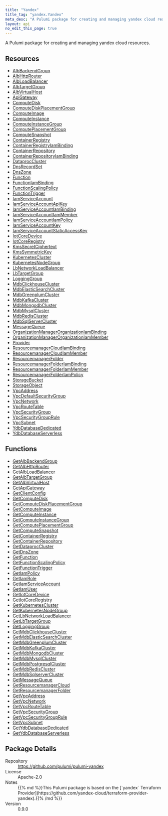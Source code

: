 ```yaml
---
title: "Yandex"
title_tag: "yandex.Yandex"
meta_desc: "A Pulumi package for creating and managing yandex cloud resources."
layout: api
no_edit_this_page: true
---
```


<!-- WARNING: this file was generated by Pulumi Docs Generator. -->
<!-- Do not edit by hand unless you're certain you know what you are doing! -->

A Pulumi package for creating and managing yandex cloud resources.

<h2 id="resources">Resources</h2>
<ul class="api">
    <li><a href="albbackendgroup" title="AlbBackendGroup"><span class="api-symbol api-symbol--resource"></span>AlbBackendGroup</a></li>
    <li><a href="albhttprouter" title="AlbHttpRouter"><span class="api-symbol api-symbol--resource"></span>AlbHttpRouter</a></li>
    <li><a href="albloadbalancer" title="AlbLoadBalancer"><span class="api-symbol api-symbol--resource"></span>AlbLoadBalancer</a></li>
    <li><a href="albtargetgroup" title="AlbTargetGroup"><span class="api-symbol api-symbol--resource"></span>AlbTargetGroup</a></li>
    <li><a href="albvirtualhost" title="AlbVirtualHost"><span class="api-symbol api-symbol--resource"></span>AlbVirtualHost</a></li>
    <li><a href="apigateway" title="ApiGateway"><span class="api-symbol api-symbol--resource"></span>ApiGateway</a></li>
    <li><a href="computedisk" title="ComputeDisk"><span class="api-symbol api-symbol--resource"></span>ComputeDisk</a></li>
    <li><a href="computediskplacementgroup" title="ComputeDiskPlacementGroup"><span class="api-symbol api-symbol--resource"></span>ComputeDiskPlacementGroup</a></li>
    <li><a href="computeimage" title="ComputeImage"><span class="api-symbol api-symbol--resource"></span>ComputeImage</a></li>
    <li><a href="computeinstance" title="ComputeInstance"><span class="api-symbol api-symbol--resource"></span>ComputeInstance</a></li>
    <li><a href="computeinstancegroup" title="ComputeInstanceGroup"><span class="api-symbol api-symbol--resource"></span>ComputeInstanceGroup</a></li>
    <li><a href="computeplacementgroup" title="ComputePlacementGroup"><span class="api-symbol api-symbol--resource"></span>ComputePlacementGroup</a></li>
    <li><a href="computesnapshot" title="ComputeSnapshot"><span class="api-symbol api-symbol--resource"></span>ComputeSnapshot</a></li>
    <li><a href="containerregistry" title="ContainerRegistry"><span class="api-symbol api-symbol--resource"></span>ContainerRegistry</a></li>
    <li><a href="containerregistryiambinding" title="ContainerRegistryIamBinding"><span class="api-symbol api-symbol--resource"></span>ContainerRegistryIamBinding</a></li>
    <li><a href="containerrepository" title="ContainerRepository"><span class="api-symbol api-symbol--resource"></span>ContainerRepository</a></li>
    <li><a href="containerrepositoryiambinding" title="ContainerRepositoryIamBinding"><span class="api-symbol api-symbol--resource"></span>ContainerRepositoryIamBinding</a></li>
    <li><a href="dataproccluster" title="DataprocCluster"><span class="api-symbol api-symbol--resource"></span>DataprocCluster</a></li>
    <li><a href="dnsrecordset" title="DnsRecordSet"><span class="api-symbol api-symbol--resource"></span>DnsRecordSet</a></li>
    <li><a href="dnszone" title="DnsZone"><span class="api-symbol api-symbol--resource"></span>DnsZone</a></li>
    <li><a href="function" title="Function"><span class="api-symbol api-symbol--resource"></span>Function</a></li>
    <li><a href="functioniambinding" title="FunctionIamBinding"><span class="api-symbol api-symbol--resource"></span>FunctionIamBinding</a></li>
    <li><a href="functionscalingpolicy" title="FunctionScalingPolicy"><span class="api-symbol api-symbol--resource"></span>FunctionScalingPolicy</a></li>
    <li><a href="functiontrigger" title="FunctionTrigger"><span class="api-symbol api-symbol--resource"></span>FunctionTrigger</a></li>
    <li><a href="iamserviceaccount" title="IamServiceAccount"><span class="api-symbol api-symbol--resource"></span>IamServiceAccount</a></li>
    <li><a href="iamserviceaccountapikey" title="IamServiceAccountApiKey"><span class="api-symbol api-symbol--resource"></span>IamServiceAccountApiKey</a></li>
    <li><a href="iamserviceaccountiambinding" title="IamServiceAccountIamBinding"><span class="api-symbol api-symbol--resource"></span>IamServiceAccountIamBinding</a></li>
    <li><a href="iamserviceaccountiammember" title="IamServiceAccountIamMember"><span class="api-symbol api-symbol--resource"></span>IamServiceAccountIamMember</a></li>
    <li><a href="iamserviceaccountiampolicy" title="IamServiceAccountIamPolicy"><span class="api-symbol api-symbol--resource"></span>IamServiceAccountIamPolicy</a></li>
    <li><a href="iamserviceaccountkey" title="IamServiceAccountKey"><span class="api-symbol api-symbol--resource"></span>IamServiceAccountKey</a></li>
    <li><a href="iamserviceaccountstaticaccesskey" title="IamServiceAccountStaticAccessKey"><span class="api-symbol api-symbol--resource"></span>IamServiceAccountStaticAccessKey</a></li>
    <li><a href="iotcoredevice" title="IotCoreDevice"><span class="api-symbol api-symbol--resource"></span>IotCoreDevice</a></li>
    <li><a href="iotcoreregistry" title="IotCoreRegistry"><span class="api-symbol api-symbol--resource"></span>IotCoreRegistry</a></li>
    <li><a href="kmssecretciphertext" title="KmsSecretCiphertext"><span class="api-symbol api-symbol--resource"></span>KmsSecretCiphertext</a></li>
    <li><a href="kmssymmetrickey" title="KmsSymmetricKey"><span class="api-symbol api-symbol--resource"></span>KmsSymmetricKey</a></li>
    <li><a href="kubernetescluster" title="KubernetesCluster"><span class="api-symbol api-symbol--resource"></span>KubernetesCluster</a></li>
    <li><a href="kubernetesnodegroup" title="KubernetesNodeGroup"><span class="api-symbol api-symbol--resource"></span>KubernetesNodeGroup</a></li>
    <li><a href="lbnetworkloadbalancer" title="LbNetworkLoadBalancer"><span class="api-symbol api-symbol--resource"></span>LbNetworkLoadBalancer</a></li>
    <li><a href="lbtargetgroup" title="LbTargetGroup"><span class="api-symbol api-symbol--resource"></span>LbTargetGroup</a></li>
    <li><a href="logginggroup" title="LoggingGroup"><span class="api-symbol api-symbol--resource"></span>LoggingGroup</a></li>
    <li><a href="mdbclickhousecluster" title="MdbClickhouseCluster"><span class="api-symbol api-symbol--resource"></span>MdbClickhouseCluster</a></li>
    <li><a href="mdbelasticsearchcluster" title="MdbElasticSearchCluster"><span class="api-symbol api-symbol--resource"></span>MdbElasticSearchCluster</a></li>
    <li><a href="mdbgreenplumcluster" title="MdbGreenplumCluster"><span class="api-symbol api-symbol--resource"></span>MdbGreenplumCluster</a></li>
    <li><a href="mdbkafkacluster" title="MdbKafkaCluster"><span class="api-symbol api-symbol--resource"></span>MdbKafkaCluster</a></li>
    <li><a href="mdbmongodbcluster" title="MdbMongodbCluster"><span class="api-symbol api-symbol--resource"></span>MdbMongodbCluster</a></li>
    <li><a href="mdbmysqlcluster" title="MdbMysqlCluster"><span class="api-symbol api-symbol--resource"></span>MdbMysqlCluster</a></li>
    <li><a href="mdbrediscluster" title="MdbRedisCluster"><span class="api-symbol api-symbol--resource"></span>MdbRedisCluster</a></li>
    <li><a href="mdbsqlservercluster" title="MdbSqlServerCluster"><span class="api-symbol api-symbol--resource"></span>MdbSqlServerCluster</a></li>
    <li><a href="messagequeue" title="MessageQueue"><span class="api-symbol api-symbol--resource"></span>MessageQueue</a></li>
    <li><a href="organizationmanagerorganizationiambinding" title="OrganizationManagerOrganizationIamBinding"><span class="api-symbol api-symbol--resource"></span>OrganizationManagerOrganizationIamBinding</a></li>
    <li><a href="organizationmanagerorganizationiammember" title="OrganizationManagerOrganizationIamMember"><span class="api-symbol api-symbol--resource"></span>OrganizationManagerOrganizationIamMember</a></li>
    <li><a href="provider" title="Provider"><span class="api-symbol api-symbol--resource"></span>Provider</a></li>
    <li><a href="resourcemanagercloudiambinding" title="ResourcemanagerCloudIamBinding"><span class="api-symbol api-symbol--resource"></span>ResourcemanagerCloudIamBinding</a></li>
    <li><a href="resourcemanagercloudiammember" title="ResourcemanagerCloudIamMember"><span class="api-symbol api-symbol--resource"></span>ResourcemanagerCloudIamMember</a></li>
    <li><a href="resourcemanagerfolder" title="ResourcemanagerFolder"><span class="api-symbol api-symbol--resource"></span>ResourcemanagerFolder</a></li>
    <li><a href="resourcemanagerfolderiambinding" title="ResourcemanagerFolderIamBinding"><span class="api-symbol api-symbol--resource"></span>ResourcemanagerFolderIamBinding</a></li>
    <li><a href="resourcemanagerfolderiammember" title="ResourcemanagerFolderIamMember"><span class="api-symbol api-symbol--resource"></span>ResourcemanagerFolderIamMember</a></li>
    <li><a href="resourcemanagerfolderiampolicy" title="ResourcemanagerFolderIamPolicy"><span class="api-symbol api-symbol--resource"></span>ResourcemanagerFolderIamPolicy</a></li>
    <li><a href="storagebucket" title="StorageBucket"><span class="api-symbol api-symbol--resource"></span>StorageBucket</a></li>
    <li><a href="storageobject" title="StorageObject"><span class="api-symbol api-symbol--resource"></span>StorageObject</a></li>
    <li><a href="vpcaddress" title="VpcAddress"><span class="api-symbol api-symbol--resource"></span>VpcAddress</a></li>
    <li><a href="vpcdefaultsecuritygroup" title="VpcDefaultSecurityGroup"><span class="api-symbol api-symbol--resource"></span>VpcDefaultSecurityGroup</a></li>
    <li><a href="vpcnetwork" title="VpcNetwork"><span class="api-symbol api-symbol--resource"></span>VpcNetwork</a></li>
    <li><a href="vpcroutetable" title="VpcRouteTable"><span class="api-symbol api-symbol--resource"></span>VpcRouteTable</a></li>
    <li><a href="vpcsecuritygroup" title="VpcSecurityGroup"><span class="api-symbol api-symbol--resource"></span>VpcSecurityGroup</a></li>
    <li><a href="vpcsecuritygrouprule" title="VpcSecurityGroupRule"><span class="api-symbol api-symbol--resource"></span>VpcSecurityGroupRule</a></li>
    <li><a href="vpcsubnet" title="VpcSubnet"><span class="api-symbol api-symbol--resource"></span>VpcSubnet</a></li>
    <li><a href="ydbdatabasededicated" title="YdbDatabaseDedicated"><span class="api-symbol api-symbol--resource"></span>YdbDatabaseDedicated</a></li>
    <li><a href="ydbdatabaseserverless" title="YdbDatabaseServerless"><span class="api-symbol api-symbol--resource"></span>YdbDatabaseServerless</a></li>
</ul>

<h2 id="functions">Functions</h2>
<ul class="api">
    <li><a href="getalbbackendgroup" title="GetAlbBackendGroup"><span class="api-symbol api-symbol--function"></span>GetAlbBackendGroup</a></li>
    <li><a href="getalbhttprouter" title="GetAlbHttpRouter"><span class="api-symbol api-symbol--function"></span>GetAlbHttpRouter</a></li>
    <li><a href="getalbloadbalancer" title="GetAlbLoadBalancer"><span class="api-symbol api-symbol--function"></span>GetAlbLoadBalancer</a></li>
    <li><a href="getalbtargetgroup" title="GetAlbTargetGroup"><span class="api-symbol api-symbol--function"></span>GetAlbTargetGroup</a></li>
    <li><a href="getalbvirtualhost" title="GetAlbVirtualHost"><span class="api-symbol api-symbol--function"></span>GetAlbVirtualHost</a></li>
    <li><a href="getapigateway" title="GetApiGateway"><span class="api-symbol api-symbol--function"></span>GetApiGateway</a></li>
    <li><a href="getclientconfig" title="GetClientConfig"><span class="api-symbol api-symbol--function"></span>GetClientConfig</a></li>
    <li><a href="getcomputedisk" title="GetComputeDisk"><span class="api-symbol api-symbol--function"></span>GetComputeDisk</a></li>
    <li><a href="getcomputediskplacementgroup" title="GetComputeDiskPlacementGroup"><span class="api-symbol api-symbol--function"></span>GetComputeDiskPlacementGroup</a></li>
    <li><a href="getcomputeimage" title="GetComputeImage"><span class="api-symbol api-symbol--function"></span>GetComputeImage</a></li>
    <li><a href="getcomputeinstance" title="GetComputeInstance"><span class="api-symbol api-symbol--function"></span>GetComputeInstance</a></li>
    <li><a href="getcomputeinstancegroup" title="GetComputeInstanceGroup"><span class="api-symbol api-symbol--function"></span>GetComputeInstanceGroup</a></li>
    <li><a href="getcomputeplacementgroup" title="GetComputePlacementGroup"><span class="api-symbol api-symbol--function"></span>GetComputePlacementGroup</a></li>
    <li><a href="getcomputesnapshot" title="GetComputeSnapshot"><span class="api-symbol api-symbol--function"></span>GetComputeSnapshot</a></li>
    <li><a href="getcontainerregistry" title="GetContainerRegistry"><span class="api-symbol api-symbol--function"></span>GetContainerRegistry</a></li>
    <li><a href="getcontainerrepository" title="GetContainerRepository"><span class="api-symbol api-symbol--function"></span>GetContainerRepository</a></li>
    <li><a href="getdataproccluster" title="GetDataprocCluster"><span class="api-symbol api-symbol--function"></span>GetDataprocCluster</a></li>
    <li><a href="getdnszone" title="GetDnsZone"><span class="api-symbol api-symbol--function"></span>GetDnsZone</a></li>
    <li><a href="getfunction" title="GetFunction"><span class="api-symbol api-symbol--function"></span>GetFunction</a></li>
    <li><a href="getfunctionscalingpolicy" title="GetFunctionScalingPolicy"><span class="api-symbol api-symbol--function"></span>GetFunctionScalingPolicy</a></li>
    <li><a href="getfunctiontrigger" title="GetFunctionTrigger"><span class="api-symbol api-symbol--function"></span>GetFunctionTrigger</a></li>
    <li><a href="getiampolicy" title="GetIamPolicy"><span class="api-symbol api-symbol--function"></span>GetIamPolicy</a></li>
    <li><a href="getiamrole" title="GetIamRole"><span class="api-symbol api-symbol--function"></span>GetIamRole</a></li>
    <li><a href="getiamserviceaccount" title="GetIamServiceAccount"><span class="api-symbol api-symbol--function"></span>GetIamServiceAccount</a></li>
    <li><a href="getiamuser" title="GetIamUser"><span class="api-symbol api-symbol--function"></span>GetIamUser</a></li>
    <li><a href="getiotcoredevice" title="GetIotCoreDevice"><span class="api-symbol api-symbol--function"></span>GetIotCoreDevice</a></li>
    <li><a href="getiotcoreregistry" title="GetIotCoreRegistry"><span class="api-symbol api-symbol--function"></span>GetIotCoreRegistry</a></li>
    <li><a href="getkubernetescluster" title="GetKubernetesCluster"><span class="api-symbol api-symbol--function"></span>GetKubernetesCluster</a></li>
    <li><a href="getkubernetesnodegroup" title="GetKubernetesNodeGroup"><span class="api-symbol api-symbol--function"></span>GetKubernetesNodeGroup</a></li>
    <li><a href="getlbnetworkloadbalancer" title="GetLbNetworkLoadBalancer"><span class="api-symbol api-symbol--function"></span>GetLbNetworkLoadBalancer</a></li>
    <li><a href="getlbtargetgroup" title="GetLbTargetGroup"><span class="api-symbol api-symbol--function"></span>GetLbTargetGroup</a></li>
    <li><a href="getlogginggroup" title="GetLoggingGroup"><span class="api-symbol api-symbol--function"></span>GetLoggingGroup</a></li>
    <li><a href="getmdbclickhousecluster" title="GetMdbClickhouseCluster"><span class="api-symbol api-symbol--function"></span>GetMdbClickhouseCluster</a></li>
    <li><a href="getmdbelasticsearchcluster" title="GetMdbElasticSearchCluster"><span class="api-symbol api-symbol--function"></span>GetMdbElasticSearchCluster</a></li>
    <li><a href="getmdbgreenplumcluster" title="GetMdbGreenplumCluster"><span class="api-symbol api-symbol--function"></span>GetMdbGreenplumCluster</a></li>
    <li><a href="getmdbkafkacluster" title="GetMdbKafkaCluster"><span class="api-symbol api-symbol--function"></span>GetMdbKafkaCluster</a></li>
    <li><a href="getmdbmongodbcluster" title="GetMdbMongodbCluster"><span class="api-symbol api-symbol--function"></span>GetMdbMongodbCluster</a></li>
    <li><a href="getmdbmysqlcluster" title="GetMdbMysqlCluster"><span class="api-symbol api-symbol--function"></span>GetMdbMysqlCluster</a></li>
    <li><a href="getmdbpostgresqlcluster" title="GetMdbPostgresqlCluster"><span class="api-symbol api-symbol--function"></span>GetMdbPostgresqlCluster</a></li>
    <li><a href="getmdbrediscluster" title="GetMdbRedisCluster"><span class="api-symbol api-symbol--function"></span>GetMdbRedisCluster</a></li>
    <li><a href="getmdbsqlservercluster" title="GetMdbSqlserverCluster"><span class="api-symbol api-symbol--function"></span>GetMdbSqlserverCluster</a></li>
    <li><a href="getmessagequeue" title="GetMessageQueue"><span class="api-symbol api-symbol--function"></span>GetMessageQueue</a></li>
    <li><a href="getresourcemanagercloud" title="GetResourcemanagerCloud"><span class="api-symbol api-symbol--function"></span>GetResourcemanagerCloud</a></li>
    <li><a href="getresourcemanagerfolder" title="GetResourcemanagerFolder"><span class="api-symbol api-symbol--function"></span>GetResourcemanagerFolder</a></li>
    <li><a href="getvpcaddress" title="GetVpcAddress"><span class="api-symbol api-symbol--function"></span>GetVpcAddress</a></li>
    <li><a href="getvpcnetwork" title="GetVpcNetwork"><span class="api-symbol api-symbol--function"></span>GetVpcNetwork</a></li>
    <li><a href="getvpcroutetable" title="GetVpcRouteTable"><span class="api-symbol api-symbol--function"></span>GetVpcRouteTable</a></li>
    <li><a href="getvpcsecuritygroup" title="GetVpcSecurityGroup"><span class="api-symbol api-symbol--function"></span>GetVpcSecurityGroup</a></li>
    <li><a href="getvpcsecuritygrouprule" title="GetVpcSecurityGroupRule"><span class="api-symbol api-symbol--function"></span>GetVpcSecurityGroupRule</a></li>
    <li><a href="getvpcsubnet" title="GetVpcSubnet"><span class="api-symbol api-symbol--function"></span>GetVpcSubnet</a></li>
    <li><a href="getydbdatabasededicated" title="GetYdbDatabaseDedicated"><span class="api-symbol api-symbol--function"></span>GetYdbDatabaseDedicated</a></li>
    <li><a href="getydbdatabaseserverless" title="GetYdbDatabaseServerless"><span class="api-symbol api-symbol--function"></span>GetYdbDatabaseServerless</a></li>
</ul>

<h2 id="package-details">Package Details</h2>
<dl class="package-details">
	<dt>Repository</dt>
	<dd><a href="https://github.com/pulumi/pulumi-yandex">https://github.com/pulumi/pulumi-yandex</a></dd>
	<dt>License</dt>
	<dd>Apache-2.0</dd>
	<dt>Notes</dt>
	<dd>{{% md %}}This Pulumi package is based on the [`yandex` Terraform Provider](https://github.com/yandex-cloud/terraform-provider-yandex).{{% /md %}}</dd>
	<dt>Version</dt>
	<dd>0.9.0</dd>
</dl>

